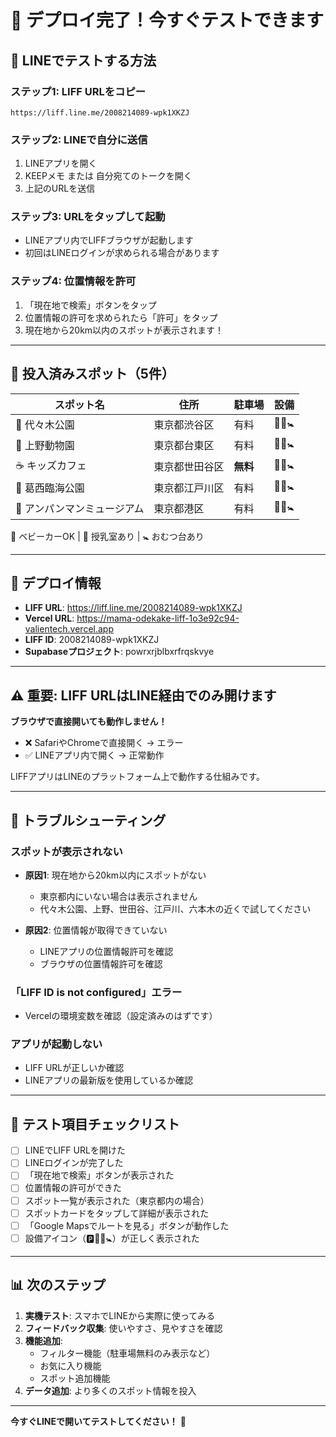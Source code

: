 # 🎉 デプロイ完了！今すぐテストできます

## 📱 LINEでテストする方法

### ステップ1: LIFF URLをコピー
```
https://liff.line.me/2008214089-wpk1XKZJ
```

### ステップ2: LINEで自分に送信
1. LINEアプリを開く
2. KEEPメモ または 自分宛てのトークを開く
3. 上記のURLを送信

### ステップ3: URLをタップして起動
- LINEアプリ内でLIFFブラウザが起動します
- 初回はLINEログインが求められる場合があります

### ステップ4: 位置情報を許可
1. 「現在地で検索」ボタンをタップ
2. 位置情報の許可を求められたら「許可」をタップ
3. 現在地から20km以内のスポットが表示されます！

---

## 🌟 投入済みスポット（5件）

| スポット名 | 住所 | 駐車場 | 設備 |
|----------|------|--------|------|
| 🌳 代々木公園 | 東京都渋谷区 | 有料 | 👶🤱🚼 |
| 🐼 上野動物園 | 東京都台東区 | 有料 | 👶🤱🚼 |
| ☕ キッズカフェ | 東京都世田谷区 | **無料** | 👶🤱🚼 |
| 🎡 葛西臨海公園 | 東京都江戸川区 | 有料 | 👶🤱🚼 |
| 🎪 アンパンマンミュージアム | 東京都港区 | 有料 | 👶🤱🚼 |

👶 ベビーカーOK | 🤱 授乳室あり | 🚼 おむつ台あり

---

## 🔗 デプロイ情報

- **LIFF URL**: https://liff.line.me/2008214089-wpk1XKZJ
- **Vercel URL**: https://mama-odekake-liff-1o3e92c94-valientech.vercel.app
- **LIFF ID**: 2008214089-wpk1XKZJ
- **Supabaseプロジェクト**: powrxrjblbxrfrqskvye

---

## ⚠️ 重要: LIFF URLはLINE経由でのみ開けます

**ブラウザで直接開いても動作しません！**
- ❌ SafariやChromeで直接開く → エラー
- ✅ LINEアプリ内で開く → 正常動作

LIFFアプリはLINEのプラットフォーム上で動作する仕組みです。

---

## 🐛 トラブルシューティング

### スポットが表示されない
- **原因1**: 現在地から20km以内にスポットがない
  - 東京都内にいない場合は表示されません
  - 代々木公園、上野、世田谷、江戸川、六本木の近くで試してください

- **原因2**: 位置情報が取得できていない
  - LINEアプリの位置情報許可を確認
  - ブラウザの位置情報許可を確認

### 「LIFF ID is not configured」エラー
- Vercelの環境変数を確認（設定済みのはずです）

### アプリが起動しない
- LIFF URLが正しいか確認
- LINEアプリの最新版を使用しているか確認

---

## 🎯 テスト項目チェックリスト

- [ ] LINEでLIFF URLを開けた
- [ ] LINEログインが完了した
- [ ] 「現在地で検索」ボタンが表示された
- [ ] 位置情報の許可ができた
- [ ] スポット一覧が表示された（東京都内の場合）
- [ ] スポットカードをタップして詳細が表示された
- [ ] 「Google Mapsでルートを見る」ボタンが動作した
- [ ] 設備アイコン（🅿️👶🤱🚼）が正しく表示された

---

## 📊 次のステップ

1. **実機テスト**: スマホでLINEから実際に使ってみる
2. **フィードバック収集**: 使いやすさ、見やすさを確認
3. **機能追加**:
   - フィルター機能（駐車場無料のみ表示など）
   - お気に入り機能
   - スポット追加機能
4. **データ追加**: より多くのスポット情報を投入

---

**今すぐLINEで開いてテストしてください！** 🚀
